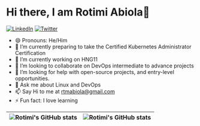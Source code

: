 
# Hi there, I am Rotimi Abiola👋

[![LinkedIn](https://img.shields.io/badge/linkedin-%230077B5.svg?style=for-the-badge&logo=linkedin&logoColor=white)](https://www.linkedin.com/in/abiola-rotimi)
[![Twitter](https://img.shields.io/badge/Twitter-%231DA1F2.svg?style=for-the-badge&logo=Twitter&logoColor=white)](https://twitter.com/johnabiola1)
<!--
**rotimiAbiola/rotimiAbiola** is a ✨ _special_ ✨ repository because its `README.md` (this file) appears on your GitHub profile.

Here are some ideas to get you started:
-->
- 😄 Pronouns: He/Him
- 🌱 I’m currently preparing to take the Certified Kubernetes Administrator Certification
- 🔭 I’m currently working on HNG11
- 👯 I’m looking to collaborate on DevOps intermediate to advance projects 
- 🤔 I’m looking for help with open-source projects, and entry-level opportunities.
- 💬 Ask me about Linux and DevOps
- 📫 Say Hi to me at rtmabiola@gmail.com
- ⚡ Fun fact: I love learning


| <img align="center" src="https://github-readme-stats.vercel.app/api?username=rotimiAbiola&show_icons=true&include_all_commits=true&hide_border=true" alt="Rotimi's GitHub stats" /> | <img align="center" src="https://github-readme-stats.vercel.app/api/top-langs/?username=rotimiAbiola&langs_count=8&layout=compact&hide_border=true" alt="Rotimi's GitHub stats" /> |
| ------------- | ------------- |
